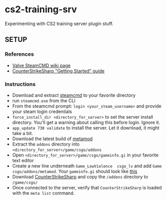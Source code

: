 # cs2-training-srv
Experimenting with CS2 training server plugin stuff.

## SETUP
### References
- [Valve SteamCMD wiki page](https://developer.valvesoftware.com/wiki/SteamCMD#Downloading_SteamCMD)
- [CounterStrikeSharp "Getting Started" guide](https://docs.cssharp.dev/docs/guides/getting-started.html)

### Instructions
- Download and extract [steamcmd](https://steamcdn-a.akamaihd.net/client/installer/steamcmd.zip) to your favorite directory
- run `steamcmd.exe` from the CLI
- From the steamcmd prompt: `login <your_steam_username>` and provide your steam login credentials
- `force_install_dir <directory_for_server>` to set the server install directory. You'll get a warning about calling this before login. Ignore it.
- `app_update 730 validate` to install the server. Let it download, it might take a bit.
- Download the latest build of [metamod](https://www.sourcemm.net/downloads.php/?branch=master)
- Extract the `addons` directory into `<directory_for_server>/game/csgo/addons`
- Open `<directory_for_server>/game/csgo/gameinfo.gi` in your favorite text editor
- Create a new line underneath `Game_LowViolence  csgo_lv` and add `Game  csgo/addons/metamod`. Your `gameinfo.gi` should look like [this](https://docs.cssharp.dev/images/gameinfogi-example.png)
- Download [CounterStrikeSharp](https://github.com/roflmuffin/CounterStrikeSharp/releases) and copy the `/addons` directory to `/game/csgo/`
- Once connected to the server, verify that `CounterStrikeSharp` is loaded with the `meta list` command.
